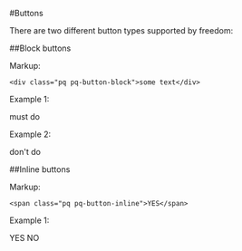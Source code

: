 #Buttons

There are two different button types supported by freedom:

##Block buttons

Markup:

    <div class="pq pq-button-block">some text</div>

Example 1:

<div class="pq pq-button-block pq-color-z">must do<span class="icon"><i class="fa fa-check"></i></span></div>

Example 2:

<div class="pq pq-button-block pq-color-y">don't do<span class="icon"><i class="fa fa-times"></i></span></div>

##Inline buttons

Markup:

    <span class="pq pq-button-inline">YES</span>

Example 1:

<span class="pq pq-button-inline pq-color-z">YES</span> <span class="pq pq-button-inline pq-color-y">NO</span>